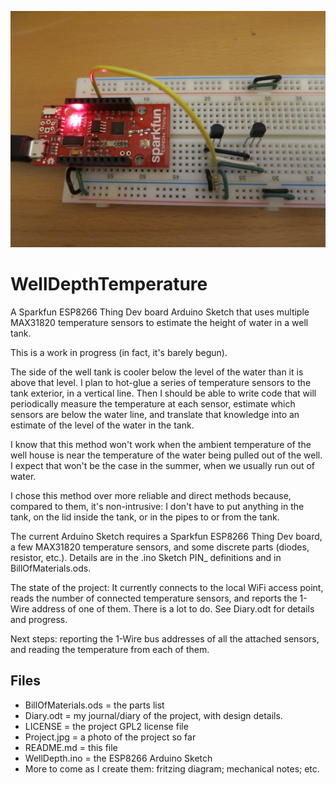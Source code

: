 ![The Project so far](https://github.com/bneedhamia/WellDepthTemperature/blob/master/Project.jpg)
# WellDepthTemperature
A Sparkfun ESP8266 Thing Dev board Arduino Sketch that uses multiple MAX31820 temperature sensors to estimate the height of water in a well tank.

This is a work in progress (in fact, it's barely begun).

The side of the well tank is cooler below the level of the water than it is above that level. I plan to hot-glue a series of temperature sensors to the tank exterior, in a vertical line. Then I should be able to write code that will periodically measure the temperature at each sensor, estimate which sensors are below the water line, and translate that knowledge into an estimate of the level of the water in the tank.

I know that this method won't work when the ambient temperature of the well house is near the temperature of the water being pulled out of the well. I expect that won't be the case in the summer, when we usually run out of water.

I chose this method over more reliable and direct methods because, compared to them, it's non-intrusive: I don't have to put anything in the tank, on the lid inside the tank, or in the pipes to or from the tank.

The current Arduino Sketch requires a Sparkfun ESP8266 Thing Dev board, a few MAX31820 temperature sensors, and some discrete parts (diodes, resistor, etc.). Details are in the .ino Sketch PIN_ definitions and in BillOfMaterials.ods.

The state of the project: It currently connects to the local WiFi access point, reads the number of connected temperature sensors, and reports the 1-Wire address of one of them. There is a lot to do. See Diary.odt for details and progress.

Next steps: reporting the 1-Wire bus addresses of all the attached sensors, and reading the temperature from each of them.

## Files
* BillOfMaterials.ods = the parts list
* Diary.odt = my journal/diary of the project, with design details.
* LICENSE = the project GPL2 license file
* Project.jpg = a photo of the project so far
* README.md = this file
* WellDepth.ino = the ESP8266 Arduino Sketch
* More to come as I create them: fritzing diagram; mechanical notes; etc.
